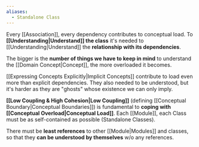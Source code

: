 ```yaml
---
aliases:
  - Standalone Class
---
```

Every [[Association]], every dependency contributes to conceptual load. To **[[Understanding|Understand]] the class** it's needed to [[Understanding|Understand]] the **relationship with its dependencies**.

The bigger is the **number of things we have to keep in mind** to understand the [[Domain Concept|Concept]], the more overloaded it becomes.

[[Expressing Concepts Explicitly|Implicit Concepts]] contribute to load even more than explicit dependencies. They also needed to be understood, but it's harder as they are "ghosts" whose existence we can only imply.

**[[Low Coupling & High Cohesion|Low Coupling]]** (defining [[Conceptual Boundary|Conceptual Boundaries]]) is fundamental to **coping with [[Conceptual Overload|Conceptual Load]]**. Each [[Module]], each Class must be as self-contained as possible (Standalone Classes). 

There must be **least references** to other [[Module|Modules]] and classes, so that they **can be understood by themselves** w/o any references.
